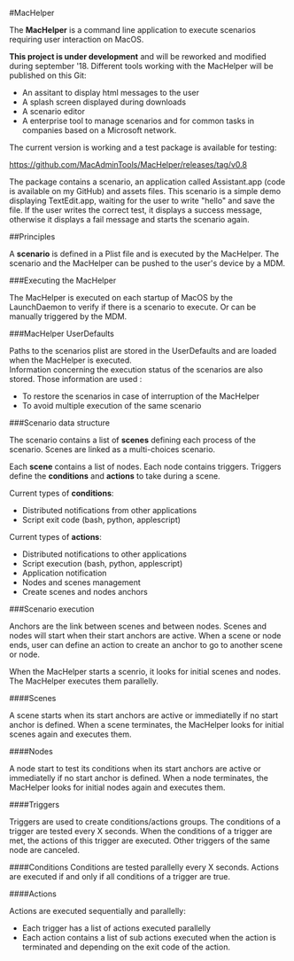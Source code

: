 #MacHelper

The **MacHelper** is a command line application to execute scenarios requiring user interaction on MacOS.

**This project is under development** and will be reworked and modified during september '18. Different tools working with the MacHelper will be published on this Git:

- An assitant to display html messages to the user
- A splash screen displayed during downloads
- A scenario editor
- A enterprise tool to manage scenarios and for common tasks in companies based on a Microsoft network.


The current version is working and a test package is available for testing:  

<https://github.com/MacAdminTools/MacHelper/releases/tag/v0.8>

The package contains a scenario, an application called Assistant.app (code is available on my GitHub) and assets files. This scenario is a simple demo displaying TextEdit.app, waiting for the user to write "hello" and save the file. If the user writes the correct test, it displays a success message, otherwise it displays a fail message and starts the scenario again.


##Principles

A **scenario** is defined in a Plist file and is executed by the MacHelper. The scenario and the MacHelper can be pushed to the user's device by a MDM.

###Executing the MacHelper

The MacHelper is executed on each startup of MacOS by the LaunchDaemon to verify if there is a scenario to execute. Or can be manually triggered by the MDM. 

###MacHelper UserDefaults

Paths to the scenarios plist are stored in the UserDefaults and are loaded when the MacHelper is executed.  
Information concerning the execution status of the scenarios are also stored. Those information are used : 

* To restore the scenarios in case of interruption of the MacHelper
* To avoid multiple execution of the same scenario

###Scenario data structure

The scenario contains a list of **scenes** defining each process of the scenario. Scenes are linked as a multi-choices scenario. 

Each **scene** contains a list of nodes. Each node contains triggers. Triggers define the **conditions** and **actions** to take during a scene.

Current types of **conditions**:

* Distributed notifications from other applications
* Script exit code (bash, python, applescript)

Current types of **actions**:

* Distributed notifications to other applications
* Script execution (bash, python, applescript)
* Application notification
* Nodes and scenes management
* Create scenes and nodes anchors

###Scenario execution

Anchors are the link between scenes and between nodes. Scenes and nodes will start when their start anchors are active. When a scene or node ends, user can define an action to create an anchor to go to another scene or node.

When the MacHelper starts a scenrio, it looks for initial scenes and nodes. The MacHelper executes them parallelly. 

####Scenes

A scene starts when its start anchors are active or immediatelly if no start anchor is defined. When a scene terminates, the MacHelper looks for initial scenes again and executes them.

####Nodes

A node start to test its conditions when its start anchors are active or immediatelly if no start anchor is defined. When a node terminates, the MacHelper looks for initial nodes again and executes them.

####Triggers

Triggers are used to create conditions/actions groups. The conditions of a trigger are tested every X seconds. When the conditions of a trigger are met, the actions of this trigger are executed. Other triggers of the same node are canceled.

####Conditions
Conditions are tested parallelly every X seconds. Actions are executed if and only if all conditions of a trigger are true.

####Actions

Actions are executed sequentially and parallelly:  

* Each trigger has a list of actions executed parallelly
* Each action contains a list of sub actions executed when the action is terminated and depending on the exit code of the action.
